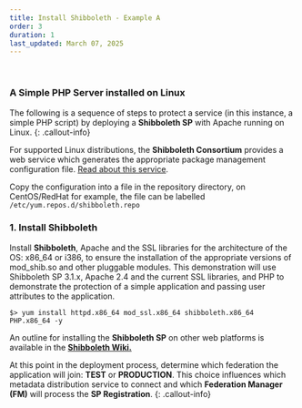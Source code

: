 ```yaml
---
title: Install Shibboleth - Example A
order: 3
duration: 1
last_updated: March 07, 2025
---
```


<br>

### A Simple PHP Server installed on Linux

The following is a sequence of steps to protect a service (in this instance, a simple PHP script) by deploying a **Shibboleth SP** with Apache running on Linux.
{: .callout-info}

For supported Linux distributions, the **Shibboleth Consortium** provides a web service which generates the appropriate package management configuration file. [Read about this service](https://shibboleth.net/downloads/service-provider/RPMS/).


Copy the configuration into a file in the repository directory, on CentOS/RedHat for example, the file can be labelled `/etc/yum.repos.d/shibboleth.repo`

### 1. Install Shibboleth

Install **Shibboleth**, Apache and the SSL libraries for the architecture of the OS: x86_64 or i386, to ensure the installation of the appropriate versions of mod_shib.so and other pluggable modules. This demonstration will use Shibboleth SP 3.1.x, Apache 2.4 and the current SSL libraries, and PHP to demonstrate the protection of a simple application and passing user attributes to the application.

`$> yum install httpd.x86_64 mod_ssl.x86_64 shibboleth.x86_64 PHP.x86_64 -y`

An outline for installing the **Shibboleth SP** on other web platforms is available in the [**Shibboleth Wiki.**](https://shibboleth.atlassian.net/wiki/spaces/SP3/pages/2065335537/Installation)

At this point in the deployment process, determine which federation the application will join: **TEST** or **PRODUCTION**. This choice influences which metadata distribution service to connect and which **Federation Manager (FM)** will process the **SP Registration**.
{: .callout-info}

